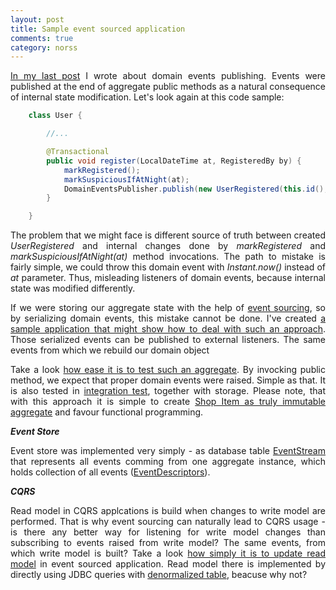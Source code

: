 ```yaml
---
layout: post
title: Sample event sourced application
comments: true
category: norss
---
```


<p style="text-align:justify;">
<a href="http://pillopl.github.io/reliable-domain-events/">In my last post</a> I wrote about domain events publishing. Events were published at the end of aggregate public methods as a natural consequence of internal state modification. Let's look again at this code sample:
</p>

```java
    class User {

        //...

        @Transactional
        public void register(LocalDateTime at, RegisteredBy by) {
            markRegistered();
            markSuspiciousIfAtNight(at);
            DomainEventsPublisher.publish(new UserRegistered(this.id(), at));
        }

    }

```  

<p style="text-align:justify;">
The problem that we might face is different source of truth between created <i>UserRegistered</i> and internal changes done by <i>markRegistered</i> and <i>markSuspiciousIfAtNight(at)</i> method invocations. The path to mistake is fairly simple, we could throw this domain event with <i>Instant.now()</i> instead of <i>at</i> parameter. Thus, misleading listeners of domain events, because internal state was modified differently. 
</p>
<p style="text-align:justify;">
If we were storing our aggregate state with the help of <a href="http://martinfowler.com/eaaDev/EventSourcing.html">event sourcing</a>, so by serializing domain events, this mistake cannot be done. I've created <a href="https://github.com/pilloPl/event-source-cqrs-sample">a sample application that might show how to deal with such an approach</a>. Those serialized events can be published to external listeners. The same events from which we rebuild our domain object</a>

<p style="text-align:justify;">
Take a look <a href="https://github.com/pilloPl/event-source-cqrs-sample/blob/master/src/test/groovy/io/pillopl/eventsource/domain/ShopItemSpec.groovy">how ease it is to test such an aggregate</a>. By invocking public method, we expect that proper domain events were raised. Simple as that. It is also tested in <a href="https://github.com/pilloPl/event-source-cqrs-sample/blob/master/src/test/groovy/io/pillopl/eventsource/integration/boundary/ShopItemsIntegrationSpec.groovy">integration test</a>, together with storage. Please note, that with this approach it is simple to create <a href="https://github.com/pilloPl/event-source-cqrs-sample/blob/master/src/main/java/io/pillopl/eventsource/domain/shopitem/ShopItem.java">Shop Item as truly immutable aggregate</a> and favour functional programming.
</p>

***Event Store***
<p style="text-align:justify;">
Event store was implemented very simply - as database table <a href="https://github.com/pilloPl/event-source-cqrs-sample/blob/master/src/main/java/io/pillopl/eventsource/eventstore/EventStream.java">EventStream</a> that represents all events comming from one aggregate instance, which holds collection of all events (<a href="https://github.com/pilloPl/event-source-cqrs-sample/blob/master/src/main/java/io/pillopl/eventsource/eventstore/EventDescriptor.java">EventDescriptors</a>).
</p>

***CQRS***
<p style="text-align:justify;">
Read model in CQRS applcations is build when changes to write model are performed. That is why event sourcing can naturally lead to CQRS usage - is there any better way for listening for write model changes than subscribing to events raised from write model? The same events, from which write model is built? Take a look <a href="https://github.com/pilloPl/event-source-cqrs-sample/blob/master/src/main/java/io/pillopl/eventsource/readmodel/ReadModelOnDomainEventUpdater.java">how simply it is to update read model</a> in event sourced application. Read model there is implemented by directly using JDBC queries with <a href="https://github.com/pilloPl/event-source-cqrs-sample/blob/master/src/main/java/io/pillopl/eventsource/readmodel/ShopItemDto.java">denormalized table<a/>, beacuse why not?
</p>
